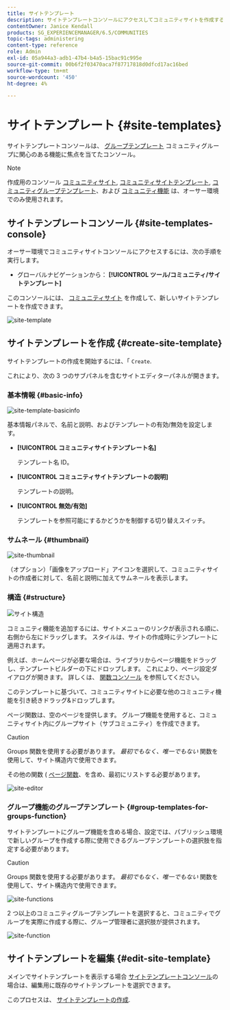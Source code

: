 ```yaml
---
title: サイトテンプレート
description: サイトテンプレートコンソールにアクセスしてコミュニティサイトを作成する方法を説明します。
contentOwner: Janice Kendall
products: SG_EXPERIENCEMANAGER/6.5/COMMUNITIES
topic-tags: administering
content-type: reference
role: Admin
exl-id: 05a944a3-adb1-47b4-b4a5-15bac91c995e
source-git-commit: 00b6f2f03470aca7f87717818d0dfcd17ac16bed
workflow-type: tm+mt
source-wordcount: '450'
ht-degree: 4%

---
```


# サイトテンプレート {#site-templates}

サイトテンプレートコンソールは、 [グループテンプレート](tools-groups.md) コミュニティグループに関心のある機能に焦点を当てたコンソール。

>[!NOTE]
>
>作成用のコンソール [コミュニティサイト](sites-console.md), [コミュニティサイトテンプレート](sites.md), [コミュニティグループテンプレート](tools-groups.md)、および [コミュニティ機能](functions.md) は、オーサー環境でのみ使用されます。

## サイトテンプレートコンソール {#site-templates-console}

オーサー環境でコミュニティサイトコンソールにアクセスするには、次の手順を実行します。

* グローバルナビゲーションから： **[!UICONTROL ツール/コミュニティ/サイトテンプレート]**

このコンソールには、 [コミュニティサイト](sites-console.md) を作成して、新しいサイトテンプレートを作成できます。

![site-template](assets/site-template.png)

## サイトテンプレートを作成 {#create-site-template}

サイトテンプレートの作成を開始するには、「 `Create`.

これにより、次の 3 つのサブパネルを含むサイトエディターパネルが開きます。

### 基本情報 {#basic-info}

![site-template-basicinfo](assets/site-template-basicinfo.png)

基本情報パネルで、名前と説明、およびテンプレートの有効/無効を設定します。

* **[!UICONTROL コミュニティサイトテンプレート名]**

  テンプレート名 ID。

* **[!UICONTROL コミュニティサイトテンプレートの説明]**

  テンプレートの説明。

* **[!UICONTROL 無効/有効]**

  テンプレートを参照可能にするかどうかを制御する切り替えスイッチ。

### サムネール {#thumbnail}

![site-thumbnail](assets/site-thumbnail.png)

（オプション）「画像をアップロード」アイコンを選択して、コミュニティサイトの作成者に対して、名前と説明に加えてサムネールを表示します。

### 構造 {#structure}

![サイト構造](assets/site-structure.png)

コミュニティ機能を追加するには、サイトメニューのリンクが表示される順に、右側から左にドラッグします。 スタイルは、サイトの作成時にテンプレートに適用されます。

例えば、ホームページが必要な場合は、ライブラリからページ機能をドラッグし、テンプレートビルダーの下にドロップします。 これにより、ページ設定ダイアログが開きます。 詳しくは、 [関数コンソール](functions.md) を参照してください。

このテンプレートに基づいて、コミュニティサイトに必要な他のコミュニティ機能を引き続きドラッグ&amp;ドロップします。

ページ関数は、空のページを提供します。 グループ機能を使用すると、コミュニティサイト内にグループサイト（サブコミュニティ）を作成できます。

>[!CAUTION]
>
>Groups 関数を使用する必要があります。 *最初でもなく、唯一でもない* 関数を使用して、サイト構造内で使用できます。
>
>その他の関数 ( [ページ関数](functions.md#page-function)、を含め、最初にリストする必要があります。

![site-editor](assets/site-editor.png)

### グループ機能のグループテンプレート {#group-templates-for-groups-function}

サイトテンプレートにグループ機能を含める場合、設定では、パブリッシュ環境で新しいグループを作成する際に使用できるグループテンプレートの選択肢を指定する必要があります。

>[!CAUTION]
>
>Groups 関数を使用する必要があります。 *最初でもなく、唯一でもない* 関数を使用して、サイト構造内で使用できます。

![site-functions](assets/site-functions.png)

2 つ以上のコミュニティグループテンプレートを選択すると、コミュニティでグループを実際に作成する際に、グループ管理者に選択肢が提供されます。

![site-function](assets/site-functions1.png)

## サイトテンプレートを編集 {#edit-site-template}

メインでサイトテンプレートを表示する場合 [サイトテンプレートコンソール](#site-templates-console)の場合は、編集用に既存のサイトテンプレートを選択できます。

このプロセスは、 [サイトテンプレートの作成](#create-site-template).
